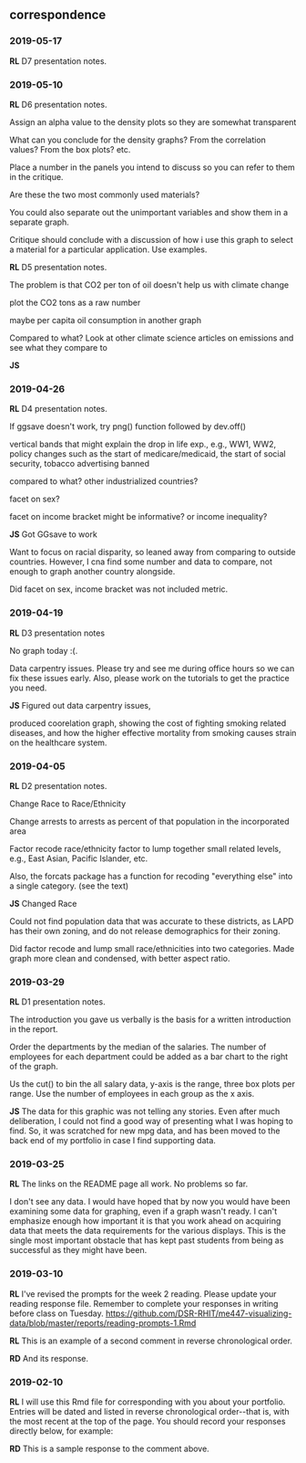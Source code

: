 
correspondence
--------------

### 2019-05-17

**RL** D7 presentation notes.

### 2019-05-10

**RL** D6 presentation notes.

Assign an alpha value to the density plots so they are somewhat transparent

What can you conclude for the density graphs? From the correlation values? From the box plots? etc.

Place a number in the panels you intend to discuss so you can refer to them in the critique.

Are these the two most commonly used materials?

You could also separate out the unimportant variables and show them in a separate graph.

Critique should conclude with a discussion of how i use this graph to select a material for a particular application. Use examples.

**RL** D5 presentation notes.

The problem is that CO2 per ton of oil doesn't help us with climate change

plot the CO2 tons as a raw number

maybe per capita oil consumption in another graph

Compared to what? Look at other climate science articles on emissions and see what they compare to

**JS**

### 2019-04-26

**RL** D4 presentation notes.

If ggsave doesn't work, try png() function followed by dev.off()

vertical bands that might explain the drop in life exp., e.g., WW1, WW2, policy changes such as the start of medicare/medicaid, the start of social security, tobacco advertising banned

compared to what? other industrialized countries?

facet on sex?

facet on income bracket might be informative? or income inequality?

**JS** Got GGsave to work

Want to focus on racial disparity, so leaned away from comparing to outside countries. However, I cna find some number and data to compare, not enough to graph another country alongside.

Did facet on sex, income bracket was not included metric.

### 2019-04-19

**RL** D3 presentation notes

No graph today :(.

Data carpentry issues. Please try and see me during office hours so we can fix these issues early. Also, please work on the tutorials to get the practice you need.

**JS** Figured out data carpentry issues,

produced coorelation graph, showing the cost of fighting smoking related diseases, and how the higher effective mortality from smoking causes strain on the healthcare system.

### 2019-04-05

**RL** D2 presentation notes.

Change Race to Race/Ethnicity

Change arrests to arrests as percent of that population in the incorporated area

Factor recode race/ethnicity factor to lump together small related levels, e.g., East Asian, Pacific Islander, etc.

Also, the forcats package has a function for recoding "everything else" into a single category. (see the text)

**JS** Changed Race

Could not find population data that was accurate to these districts, as LAPD has their own zoning, and do not release demographics for their zoning.

Did factor recode and lump small race/ethnicities into two categories. Made graph more clean and condensed, with better aspect ratio.

### 2019-03-29

**RL** D1 presentation notes.

The introduction you gave us verbally is the basis for a written introduction in the report.

Order the departments by the median of the salaries. The number of employees for each department could be added as a bar chart to the right of the graph.

Us the cut() to bin the all salary data, y-axis is the range, three box plots per range. Use the number of employees in each group as the x axis.

**JS** The data for this graphic was not telling any stories. Even after much deliberation, I could not find a good way of presenting what I was hoping to find. So, it was scratched for new mpg data, and has been moved to the back end of my portfolio in case I find supporting data.

### 2019-03-25

**RL** The links on the README page all work. No problems so far.

I don't see any data. I would have hoped that by now you would have been examining some data for graphing, even if a graph wasn't ready. I can't emphasize enough how important it is that you work ahead on acquiring data that meets the data requirements for the various displays. This is the single most important obstacle that has kept past students from being as successful as they might have been.

### 2019-03-10

**RL** I've revised the prompts for the week 2 reading. Please update your reading response file. Remember to complete your responses in writing before class on Tuesday. <https://github.com/DSR-RHIT/me447-visualizing-data/blob/master/reports/reading-prompts-1.Rmd>

**RL** This is an example of a second comment in reverse chronological order.

**RD** And its response.

### 2019-02-10

**RL** I will use this Rmd file for corresponding with you about your portfolio. Entries will be dated and listed in reverse chronological order--that is, with the most recent at the top of the page. You should record your responses directly below, for example:

**RD** This is a sample response to the comment above.
